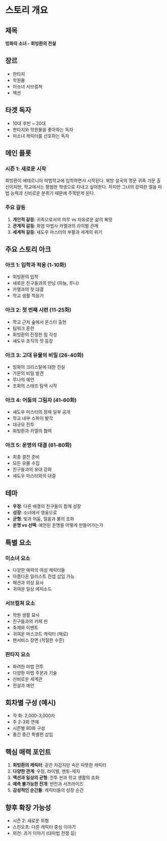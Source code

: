 # 스토리 개요

## 제목
**빙화의 소녀 - 회빙환의 전설**

## 장르
- 판타지
- 학원물
- 미소녀 서브컬쳐
- 액션

## 타겟 독자
- 10대 후반 ~ 20대
- 판타지와 학원물을 좋아하는 독자
- 미소녀 캐릭터를 선호하는 독자

## 메인 플롯

### 시즌 1: 새로운 시작
회빙환이 에테르니아 마법학교에 입학하면서 시작된다. 북방 설국의 명문 귀족 가문 출신이지만, 학교에서는 평범한 학생으로 지내고 싶어한다. 하지만 그녀의 강력한 얼음 마법 능력과 신비로운 분위기 때문에 주목받게 된다.

### 주요 갈등
1. **개인적 갈등**: 귀족으로서의 의무 vs 자유로운 삶의 욕망
2. **관계적 갈등**: 화염 마법사 카엘과의 라이벌 관계
3. **세계적 갈등**: 섀도우 마스터의 부활과 세계의 위기

## 주요 스토리 아크

### 아크 1: 입학과 적응 (1-10화)
- 회빙환의 입학
- 새로운 친구들과의 만남 (하늘, 루나)
- 카엘과의 첫 대결
- 학교 생활 적응기

### 아크 2: 첫 번째 시련 (11-25화)
- 학교 근처 숲에서 몬스터 출현
- 팀워크 훈련
- 회빙환의 진정한 힘 각성
- 섀도우 조직의 첫 등장

### 아크 3: 고대 유물의 비밀 (26-40화)
- 빙화의 크리스탈에 대한 진실
- 가문의 비밀 발견
- 루나의 예언
- 조화의 스태프 탐색 시작

### 아크 4: 어둠의 그림자 (41-60화)
- 섀도우 마스터의 정체 일부 공개
- 학교 내부 스파이 발각
- 대규모 전투
- 회빙환과 카엘의 협력

### 아크 5: 운명의 대결 (61-80화)
- 최종 결전 준비
- 모든 유물 수집
- 친구들과의 유대 강화
- 섀도우 마스터와의 대결

## 테마
- **우정**: 다른 배경의 친구들이 함께 성장
- **성장**: 소녀에서 영웅으로
- **균형**: 빛과 어둠, 얼음과 불의 조화
- **운명 vs 선택**: 예언된 운명을 어떻게 만들어가는가

## 특별 요소

### 미소녀 요소
- 다양한 매력의 여성 캐릭터들
- 아름다운 일러스트 컨셉 삽입 가능
- 패션과 의상 묘사
- 귀여운 일상 에피소드

### 서브컬쳐 요소
- 학원 생활 묘사
- 친구들과의 카페 씬
- 축제와 이벤트
- 귀여운 마스코트 캐릭터 (제로)
- 팬서비스 장면 (적절한 수준)

### 판타지 요소
- 화려한 마법 전투
- 다양한 마법 주문과 기술
- 신비로운 세계관
- 전설과 예언

## 회차별 구성 (예시)
- 각 화: 2,000-3,000자
- 주 2-3회 연재
- 시즌별 80화 구성
- 중간 중간 특별편 삽입

## 핵심 매력 포인트
1. **회빙환의 캐릭터**: 겉은 차갑지만 속은 따뜻한 캐릭터
2. **다양한 관계**: 우정, 라이벌, 멘토-제자
3. **액션과 일상의 균형**: 전투 씬과 학교 생활의 조화
4. **예측 불가능한 전개**: 반전과 서프라이즈
5. **감성적인 순간들**: 캐릭터들의 성장 순간

## 향후 확장 가능성
- 시즌 2: 새로운 위협
- 스핀오프: 다른 캐릭터 중심 이야기
- 외전: 과거 이야기 (대마법 전쟁 등)
